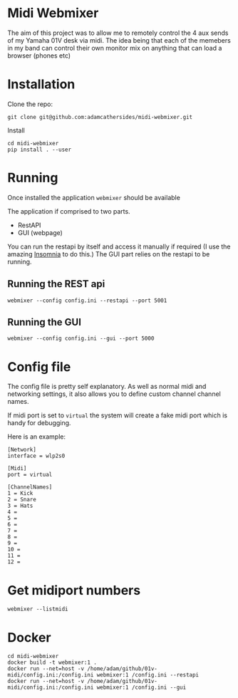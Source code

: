 # Midi Webmixer

The aim of this project was to allow me to remotely control the 4 aux sends of my Yamaha 01V desk via midi.
The idea being that each of the memebers in my band can control their own monitor mix on anything that can load a browser (phones etc)

# Installation

Clone the repo:
```
git clone git@github.com:adamcathersides/midi-webmixer.git
```

Install
```
cd midi-webmixer
pip install . --user
```

# Running

Once installed the application `webmixer` should be available

The application if comprised to two parts.  
* RestAPI 
* GUI (webpage) 

You can run the restapi by itself and access it manually if required (I use the amazing [Insomnia](https://insomnia.rest/) to do this.)
The GUI part relies on the restapi to be running.

## Running the REST api

`webmixer --config config.ini --restapi --port 5001`

## Running the GUI

`webmixer --config config.ini --gui --port 5000`


# Config file

The config file is pretty self explanatory.  As well as normal midi and networking settings, it also allows you to define custom channel channel names.

If midi port is set to `virtual` the system will create a fake midi port which is handy for debugging.

Here is an example:

```
[Network]
interface = wlp2s0

[Midi]
port = virtual

[ChannelNames]
1 = Kick
2 = Snare
3 = Hats
4 =
5 =
6 =
7 =
8 =
9 =
10 =
11 =
12 =
```

# Get midiport numbers

```
webmixer --listmidi
```

# Docker

```
cd midi-webmixer
docker build -t webmixer:1 .
docker run --net=host -v /home/adam/github/01v-midi/config.ini:/config.ini webmixer:1 /config.ini --restapi
docker run --net=host -v /home/adam/github/01v-midi/config.ini:/config.ini webmixer:1 /config.ini --gui
```

